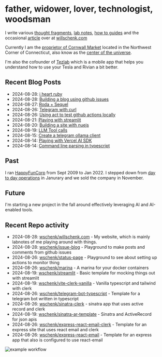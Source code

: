 # father, widower, lover, technologist, woodsman

I write various [thought fragments](https://willschenk.com/fragments/), [lab notes](https://willschenk.com/labnotes/), [how to guides](https://willschenk.com/howto/) and the occasional [article](https://willschenk.com/articles/) over at [willschenk.com](https://willschenk.com)

Currently I am the [proprietor of Cornwall Market](https://www.cornwallmarket.com/) located in the Northwest Corner of Connecticut, also know as the [center of the universe](https://www.cornwallmarket.com/why-cornwall).

I'm also the cofounder of [Tezlab](https://tezlabapp.com) which is a mobile app that helps you understand how to use your Tesla and Rivian a bit better.

## Recent Blog Posts

 - 2024-08-28: [i heart ruby](https://willschenk.com/fragments/2024/i_heart_ruby/)
 - 2024-08-28: [Building a blog using github issues](https://willschenk.com/howto/2024/building_a_blog_using_github_issues/)
 - 2024-08-27: [Roda + Sequel](https://willschenk.com/labnotes/2024/roda_+_sequel/)
 - 2024-08-26: [Telegram with curl](https://willschenk.com/labnotes/2024/telegram_with_curl/)
 - 2024-08-26: [Using act to test github actions locally](https://willschenk.com/labnotes/2024/using_act_to_test_github_actions_locally/)
 - 2024-08-21: [Playing with streamlit](https://willschenk.com/labnotes/2024/playing_with_streamlit/)
 - 2024-08-20: [Building a site with nuejs](https://willschenk.com/howto/2024/building_a_site_with_nuejs/)
 - 2024-08-19: [LLM Tool calls](https://willschenk.com/howto/2024/llm_tool_calls/)
 - 2024-08-15: [Create a telegram ollama client](https://willschenk.com/howto/2024/create_a_telegram_ollama_client/)
 - 2024-08-14: [Playing with Vercel AI SDK](https://willschenk.com/labnotes/2024/playing_with_vercel_ai_sdk/)
 - 2024-08-14: [Command line parsing in typescript](https://willschenk.com/howto/2024/command_line_parsing_in_typescript/)

## Past

I ran [HappyFunCorp](https://happyfuncorp.com) from Sept 2009 to Jan 2022. I stepped down from [day to day operations](https://willschenk.com/fragments/2023/a_good_death/) in Janurary and we sold the company in November.

## Future

I'm starting a new project in the fall around effectively leveraging AI and AI-enabled tools.

## Recent Repo activity

 - 2024-08-28: [wschenk/willschenk.com](https://github.com/wschenk/willschenk.com) - My website, which is mainly labnotes of me playing around with things.
 - 2024-08-28: [wschenk/issue-blog](https://github.com/wschenk/issue-blog) - Playground to make posts and comments from github issues
 - 2024-08-26: [wschenk/status-page](https://github.com/wschenk/status-page) - Playground to see about setting up actions to monitor thing
 - 2024-08-26: [wschenk/marina](https://github.com/wschenk/marina) - A marina for your docker containers
 - 2024-08-19: [wschenk/streamlit](https://github.com/wschenk/streamlit) - Basic template for mocking things out with streamlit
 - 2024-08-19: [wschenk/vite-clerk-vanilla](https://github.com/wschenk/vite-clerk-vanilla) - Vanilla typescript and tailwind with clerk
 - 2024-08-26: [wschenk/telegram-bot-typescript](https://github.com/wschenk/telegram-bot-typescript) - Template for a telegram bot written in typescript
 - 2024-08-26: [wschenk/sinatra-clerk](https://github.com/wschenk/sinatra-clerk) - sinatra app that uses active record and clerk
 - 2024-08-19: [wschenk/sinatra-ar-template](https://github.com/wschenk/sinatra-ar-template) - Sinatra and ActiveRecord for json apis
 - 2024-08-26: [wschenk/express-react-email-clerk](https://github.com/wschenk/express-react-email-clerk) - Template for an express site that uses react email and clerk
 - 2024-08-26: [wschenk/express-react-email](https://github.com/wschenk/express-react-email) - Template for an express app that also is configured to use react-email


![example workflow](https://github.com/wschenk/wschenk/actions/workflows/build.yml/badge.svg)